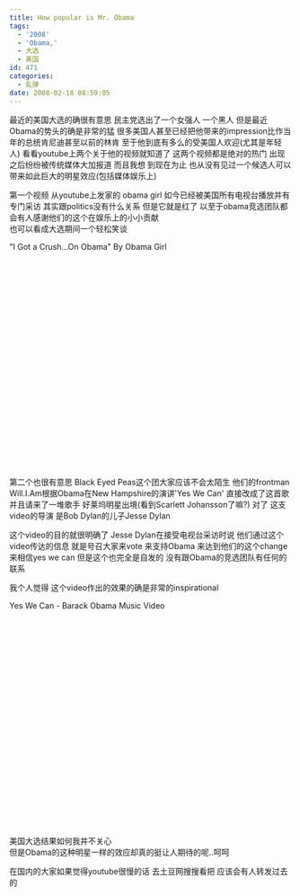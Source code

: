 ```yaml
---
title: How popular is Mr. Obama
tags:
  - '2008'
  - 'Obama,'
  - 大选
  - 美国
id: 471
categories:
  - 乱弹
date: 2008-02-18 08:59:05
---
```


最近的美国大选的确很有意思
民主党选出了一个女强人 一个黑人
但是最近Obama的势头的确是非常的猛
很多美国人甚至已经把他带来的impression比作当年的总统肯尼迪甚至以前的林肯
至于他到底有多么的受美国人欢迎(尤其是年轻人) 看看youtube上两个关于他的视频就知道了
这两个视频都是绝对的热门  出现之后纷纷被传统媒体大加报道
而且我想  到现在为止  也从没有见过一个候选人可以带来如此巨大的明星效应(包括媒体娱乐上)

第一个视频 从youtube上发家的  obama girl 如今已经被美国所有电视台播放并有专门采访
其实跟politics没有什么关系  但是它就是红了 
以至于obama竞选团队都会有人感谢他们的这个在娱乐上的小小贡献  
也可以看成大选期间一个轻松笑谈

<span>&quot;I Got a Crush...On Obama&quot;  By Obama Girl</span>
<object classid="clsid:d27cdb6e-ae6d-11cf-96b8-444553540000" codebase="http://download.macromedia.com/pub/shockwave/cabs/flash/swflash.cab#version=6,0,40,0" width="425" height="355"><param name="src" value="http://www.youtube.com/v/wKsoXHYICqU" /><param name="width" value="425" /><param name="height" value="355" /><embed type="application/x-shockwave-flash" src="http://www.youtube.com/v/wKsoXHYICqU" width="425" height="355"></embed></object>

&nbsp;

第二个也很有意思
<span>Black Eyed Peas这个团大家应该不会太陌生
他们的frontman  Will.I.Am根据Obama在</span><span>New Hampshire的演讲'Yes We Can'</span>
直接改成了这首歌  并且请来了一堆歌手  好莱坞明星出境(看到<span>Scarlett Johansson</span>了嘛?)
对了 这支video的导演  是Bob Dylan的儿子Jesse Dylan

这个video的目的就很明确了 Jesse Dylan在接受电视台采访时说
他们通过这个video传达的信息  就是号召大家来vote  来支持Obama
来达到他们的这个change 来相信yes we can
但是这个也完全是自发的  没有跟Obama的竞选团队有任何的联系

我个人觉得  这个video作出的效果的确是非常的inspirational  

 <span>Yes We Can - Barack Obama Music Video</span>
<object classid="clsid:d27cdb6e-ae6d-11cf-96b8-444553540000" codebase="http://download.macromedia.com/pub/shockwave/cabs/flash/swflash.cab#version=6,0,40,0" width="425" height="355"><param name="src" value="http://www.youtube.com/v/jjXyqcx-mYY" /><param name="width" value="425" /><param name="height" value="355" /><embed type="application/x-shockwave-flash" src="http://www.youtube.com/v/jjXyqcx-mYY" width="425" height="355"></embed></object>

&nbsp;

美国大选结果如何我并不关心  
但是Obama的这种明星一样的效应却真的挺让人期待的呢..呵呵

在国内的大家如果觉得youtube很慢的话 去土豆网搜搜看把
应该会有人转发过去的 